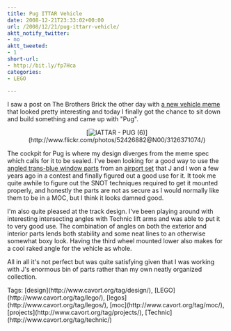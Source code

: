 ```yaml
---
title: Pug ITTAR Vehicle
date: 2008-12-21T23:33:02+00:00
url: /2008/12/21/pug-ittarr-vehicle/
aktt_notify_twitter:
- no
aktt_tweeted:
- 1
short-url:
- http://bit.ly/fp7Hca
categories:
- LEGO

---
```

<div class='microid-mailto+http:sha1:5022cfe116f870d4ad845891de035f08ea0f5373'>

I saw a post on The Brothers Brick the other day with [a new vehicle meme](http://www.brothers-brick.com/2008/12/14/racing-on-treads/) that looked pretty interesting and today I finally got the chance to sit down and build something and came up with "Pug".
<p style="text-align: center; ">
[<img alt="IATTAR - PUG (6)" src="http://static.flickr.com/3102/3126371074_29ce4402fc.jpg" class="alignnone" />](http://www.flickr.com/photos/52426882@N00/3126371074/)

The cockpit for Pug is where my design diverges from the meme spec which calls for it to be sealed. I've been looking for a good way to use the [angled trans-blue window parts](http://www.bricklink.com/catalogItem.asp?P=2468) from an [airport set](http://www.bricklink.com/catalogItem.asp?S=10159-1) that J and I won a few years ago in a contest and finally figured out a good use for it. It took me quite awhile to figure out the SNOT techniques required to get it mounted properly, and honestly the parts are not as secure as I would normally like them to be in a MOC, but I think it looks damned good.

I'm also quite pleased at the track design. I've been playing around with interesting intersecting angles with Technic lift arms and was able to put it to very good use. The combination of angles on both the exterior and interior parts lends both stability and some neat lines to an otherwise somewhat boxy look. Having the third wheel mounted lower also makes for a cool raked angle for the vehicle as whole.

All in all it's not perfect but was quite satisfying given that I was working with J's enormous bin of parts rather than my own neatly organized collection.

</div>

<div class="st-post-tags">
Tags: [design](http://www.cavort.org/tag/design/), [LEGO](http://www.cavort.org/tag/lego/), [legos](http://www.cavort.org/tag/legos/), [moc](http://www.cavort.org/tag/moc/), [projects](http://www.cavort.org/tag/projects/), [Technic](http://www.cavort.org/tag/technic/)<br />
</div>